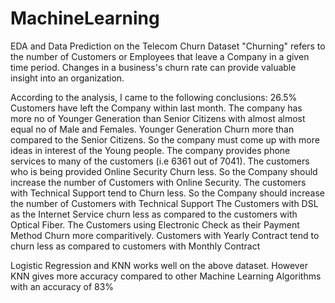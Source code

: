 # MachineLearning
EDA and Data Prediction on the Telecom Churn Dataset
"Churning" refers to the number of Customers or Employees that leave a Company in a given time period. Changes in a business's churn rate can provide valuable insight into an organization.

According to the analysis, I came to the following conclusions:
26.5% Customers have left the Company within last month.
The company has more no of Younger Generation than Senior Citizens with almost almost equal no of Male and Females.
Younger Generation Churn more than compared to the Senior Citizens. So the company must come up with more ideas in interest of the Young people.
The company provides phone services to many of the customers (i.e 6361 out of 7041).
The customers who is being provided Online Security Churn less. So the Company should increase the number of Customers with Online Security.
The customers with Technical Support tend to Churn less. So the Company should increase the number of Customers with Technical Support
The Customers with DSL as the Internet Service churn less as compared to the customers with Optical Fiber.
The Customers using Electronic Check as their Payment Method Churn more comparitively.
Customers with Yearly Contract tend to churn less as compared to customers with Monthly Contract

Logistic Regression and KNN works well on the above dataset. However KNN gives more accuracy compared to other Machine Learning Algorithms with an accuracy of 83%
